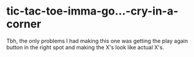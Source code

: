 # tic-tac-toe-imma-go...-cry-in-a-corner

Tbh, the only problems I had making this one was getting the play again button in the right spot and making the X's look like actual X's.
